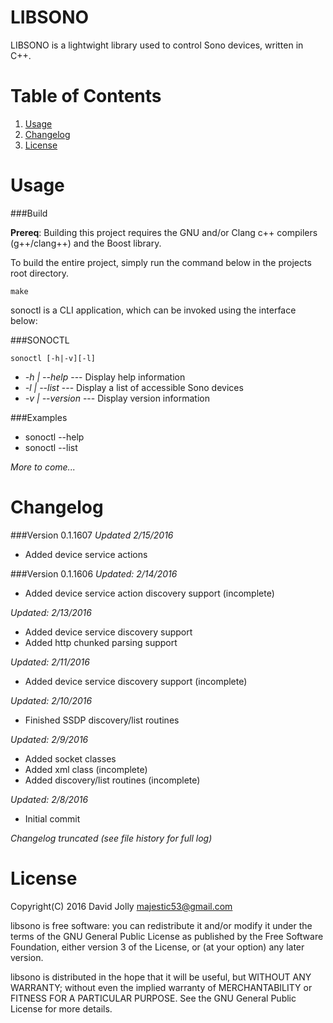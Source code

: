 LIBSONO
=======

LIBSONO is a lightwight library used to control Sono devices, written in C++.

Table of Contents
===============

1. [Usage](https://github.com/majestic53/libsono#usage)
2. [Changelog](https://github.com/majestic53/libsono#changelog)
3. [License](https://github.com/majestic53/libsono#license)

Usage
=====

###Build

__Prereq__: Building this project requires the GNU and/or Clang c++ compilers (g++/clang++) and the Boost library.

To build the entire project, simply run the command below in the projects root directory.

```
make
```

sonoctl is a CLI application, which can be invoked using the interface below:

###SONOCTL

```
sonoctl [-h|-v][-l]
```

* _-h | --help_			--- Display help information
* _-l | --list_			--- Display a list of accessible Sono devices
* _-v | --version_ 		--- Display version information

###Examples

* sonoctl --help
* sonoctl --list

*More to come...*

Changelog
=========

###Version 0.1.1607
*Updated 2/15/2016*

* Added device service actions

###Version 0.1.1606
*Updated: 2/14/2016*

* Added device service action discovery support (incomplete)

*Updated: 2/13/2016*

* Added device service discovery support
* Added http chunked parsing support

*Updated: 2/11/2016*

* Added device service discovery support (incomplete)

*Updated: 2/10/2016*

* Finished SSDP discovery/list routines

*Updated: 2/9/2016*

* Added socket classes
* Added xml class (incomplete)
* Added discovery/list routines (incomplete)

*Updated: 2/8/2016*

* Initial commit

*Changelog truncated (see file history for full log)*

License
======

Copyright(C) 2016 David Jolly <majestic53@gmail.com>

libsono is free software: you can redistribute it and/or modify
it under the terms of the GNU General Public License as published by
the Free Software Foundation, either version 3 of the License, or
(at your option) any later version.

libsono is distributed in the hope that it will be useful,
but WITHOUT ANY WARRANTY; without even the implied warranty of
MERCHANTABILITY or FITNESS FOR A PARTICULAR PURPOSE.  See the
GNU General Public License for more details.

